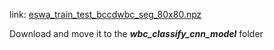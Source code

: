 link: [eswa_train_test_bccdwbc_seg_80x80.npz](https://drive.google.com/file/d/1vH5Cc_P3N_GDDe9cR1NdDoehRLN_Slii/view?usp=sharing)

Download and move it to the **<em>wbc_classify_cnn_model</em>** folder
